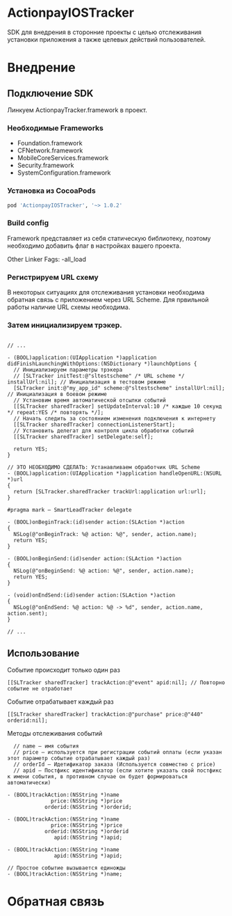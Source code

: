 ActionpayIOSTracker
===================

SDK для внедрения в сторонние проекты с целью отслеживания установки приложения а также целевых действий пользователей.

Внедрение
=========

Подключение SDK
---------------

Линкуем ActionpayTracker.framework в проект.

### Необходимые Frameworks

 * Foundation.framework
 * CFNetwork.framework
 * MobileCoreServices.framework
 * Security.framework
 * SystemConfiguration.framework

### Установка из CocoaPods

```sh
pod 'ActionpayIOSTracker', '~> 1.0.2'
```

### Build config

Framework представляет из себя статическую библиотеку, поэтому необходимо добавить флаг в настройках вашего проекта.

Other Linker Fags: -all_load

### Регистрируем URL схему

В некоторых ситуациях для отслеживания установки необходима обратная связь с приложением через URL Scheme. Для првильной работы наличие URL схемы необходима.

### Затем инициализируем трэкер.

```objc

// ...

- (BOOL)application:(UIApplication *)application didFinishLaunchingWithOptions:(NSDictionary *)launchOptions {
  // Инициализируем параметры трэкера
  // [SLTracker initTest:@"sltestscheme" /* URL scheme */ installUrl:nil]; // Инициализация в тестовом режиме
  [SLTracker init:@"my_app_id" scheme:@"sltestscheme" installUrl:nil]; // Инициализация в боевом режиме
  // Установим время автоматической отсылки событий
  [[SLTracker sharedTracker] setUpdateInterval:10 /* каждые 10 секунд */ repeat:YES /* повторять */];
  // Начать следить за состоянием изменения подключения к интернету
  [[SLTracker sharedTracker] connectionListenerStart];
  // Установить делегат для контроля цикла обработки событий
  [[SLTracker sharedTracker] setDelegate:self];

  return YES;
}

// ЭТО НЕОБХОДИМО СДЕЛАТЬ: Устанавливаем обработчик URL Scheme
- (BOOL)application:(UIApplication *)application handleOpenURL:(NSURL *)url
{
  return [SLTracker.sharedTracker trackUrl:application url:url];
}

#pragma mark – SmartLeadTracker delegate

- (BOOL)onBeginTrack:(id)sender action:(SLAction *)action
{
  NSLog(@"onBeginTrack: %@ action: %@", sender, action.name);
  return YES;
}

- (BOOL)onBeginSend:(id)sender action:(SLAction *)action
{
  NSLog(@"onBeginSend: %@ action: %@", sender, action.name);
  return YES;
}

- (void)onEndSend:(id)sender action:(SLAction *)action
{
  NSLog(@"onEndSend: %@ action: %@ -> %d", sender, action.name, action.sent);
}

// ...

```

Использование
-------------

Событие происходит только один раз

```objc
[[SLTracker sharedTracker] trackAction:@"event" apid:nil]; // Повторно событие не отработает
```

Событие отрабатывает каждый раз

```objc
[[SLTracker sharedTracker] trackAction:@"purchase" price:@"440" orderid:nil];
```

Методы отслеживания событий

```objc
  // name – имя события
  // price – используется при регистрации событий оплаты (если указан этот параметр событие отрабатывает каждый раз)
  // orderId – Идетификатор заказа (Используется совместно с price)
  // apid – Постфикс идентификатор (если хотите указать свой постфикс к имени события, в противном случае он будет формироваться автоматически)

- (BOOL)trackAction:(NSString *)name
              price:(NSString *)price
            orderid:(NSString *)orderid;

- (BOOL)trackAction:(NSString *)name
              price:(NSString *)price
            orderid:(NSString *)orderid
               apid:(NSString *)apid;

- (BOOL)trackAction:(NSString *)name
               apid:(NSString *)apid;

// Простое событие вызывается единожды
- (BOOL)trackAction:(NSString *)name;
```

Обратная связь
==============
